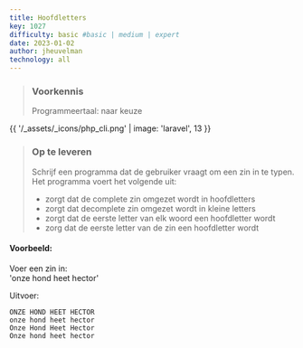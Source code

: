 ```yaml
---
title: Hoofdletters
key: 1027
difficulty: basic #basic | medium | expert
date: 2023-01-02
author: jheuvelman
technology: all
---
```



> ### Voorkennis
> Programmeertaal: naar keuze

{{ '/_assets/_icons/php_cli.png'  | image: 'laravel', 13 }}

> ### Op te leveren
> Schrijf een programma dat de gebruiker vraagt om een zin in te typen.
> Het programma voert het volgende uit:
> 
> - zorgt dat de complete zin omgezet wordt in hoofdletters
> - zorgt dat decomplete zin omgezet wordt in kleine letters
> - zorgt dat de eerste letter van elk woord een hoofdletter wordt
> - zorg dat de eerste letter van de zin een hoofdletter wordt

#### Voorbeeld:
Voer een zin in:   
'onze hond heet hector'
  
Uitvoer:
```shell
ONZE HOND HEET HECTOR 
onze hond heet hector
Onze Hond Heet Hector
Onze hond heet hector
```
